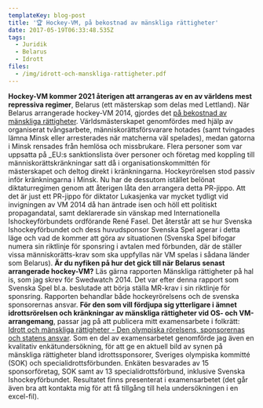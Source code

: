 ```yaml
---
templateKey: blog-post
title: '🏆 Hockey-VM, på bekostnad av mänskliga rättigheter'
date: 2017-05-19T06:33:48.535Z
tags:
  - Juridik
  - Belarus
  - Idrott
files:
  - /img/idrott-och-manskliga-rattigheter.pdf
---
```


**Hockey-VM kommer 2021 återigen att arrangeras av en av världens mest repressiva regimer**, Belarus (ett mästerskap som delas med Lettland). När Belarus arrangerade hockey-VM 2014, gjordes det [på bekostnad av mänskliga rättigheter](http://www.swedwatch.org/sv/rapporter/manskliga-rattigheter-pa-hal). Världsmästerskapet genomfördes med hjälp av organiserat tvångsarbete, människorättsförsvarare hotades (samt tvingades lämna Minsk eller arresterades när matcherna väl spelades), medan gatorna i Minsk rensades från hemlösa och missbrukare. Flera personer som var uppsatta på \_EU:s sanktionslista över personer och företag med koppling till människorättskränkningar satt då i organisationskommittén för mästerskapet och deltog direkt i kränkningarna. Hockeyrörelsen stod passiv inför kränkningarna i Minsk. Nu har de dessutom istället belönat diktaturregimen genom att återigen låta den arrangera detta PR-jippo. Att det är just ett PR-jippo för diktator Lukasjenka var mycket tydligt vid invigningen av VM 2014 då han äntrade isen och höll ett politiskt propagandatal, samt deklarerade sin vänskap med Internationella Ishockeyförbundets ordförande René Fasel. Det återstår att se hur Svenska Ishockeyförbundet och dess huvudsponsor Svenska Spel agerar i detta läge och vad de kommer att göra av situationen (Svenska Spel bifogar numera sin riktlinje för sponsring i avtalen med förbunden, där de ställer vissa människorätts-krav som ska uppfyllas när VM spelas i sådana länder som Belarus).
**Är du nyfiken på hur det gick till när Belarus senast arrangerade hockey-VM?** Läs gärna rapporten Mänskliga rättigheter på hal is, som jag skrev för Swedwatch 2014. Det var efter denna rapport som Svenska Spel bl.a. beslutade att börja ställa MR-krav i sin riktlinje för sponsring. Rapporten behandlar både hockeyrörelsens och de svenska sponsorernas ansvar.
**För den som vill fördjupa sig ytterligare i ämnet idrottsrörelsen och kränkningar av mänskliga rättigheter vid OS- och VM-arrangemang**, passar jag på att publicera mitt examensarbete i folkrätt: [Idrott och mänskliga rättigheter - Den olympiska rörelsens, sponsorernas och statens ansvar](/img/idrott-och-manskliga-rattigheter.pdf). Som en del av examensarbetet genomförde jag även en kvalitativ enkätundersökning, för att ge en aktuell bild av synen på mänskliga rättigheter bland idrottssponsorer, Sveriges olympiska kommitté (SOK) och specialidrottsförbunden. Enkäten besvarades av 15 sponsorföretag, SOK samt av 13 specialidrottsförbund, inklusive Svenska Ishockeyförbundet. Resultatet finns presenterat i examensarbetet (det går även bra att kontakta mig för att få tillgång till hela undersökningen i en excel-fil).
